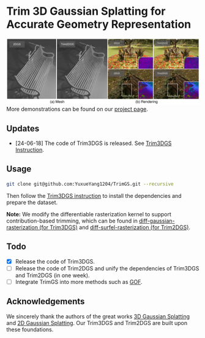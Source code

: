 # Trim 3D Gaussian Splatting for Accurate Geometry Representation

![Teaser image](assets/teaser.jpg)
More demonstrations can be found on our [project page](https://trimgs.github.io/).

## Updates

- [24-06-18] The code of Trim3DGS is released. See [Trim3DGS Instruction](Trim3DGS/README.md).

## Usage

```bash
git clone git@github.com:YuxueYang1204/TrimGS.git --recursive
```
Then follow the [Trim3DGS instruction](Trim3DGS/README.md) to install the dependencies and prepare the dataset.

**Note:** We modify the differentiable rasterization kernel to support contribution-based trimming, which can be found in [diff-gaussian-rasterization (for Trim3DGS)](https://github.com/Abyssaledge/diff-gaussian-rasterization) and [diff-surfel-rasterization (for Trim2DGS)](https://github.com/YuxueYang1204/diff-surfel-rasterization).

## Todo

- [x] Release the code of Trim3DGS.
- [ ] Release the code of Trim2DGS and unify the dependencies of Trim3DGS and Trim2DGS (in one week).
- [ ] Integrate TrimGS into more methods such as [GOF](https://niujinshuchong.github.io/gaussian-opacity-fields/).

## Acknowledgements

We sincerely thank the authors of the great works [3D Gaussian Splatting](https://repo-sam.inria.fr/fungraph/3d-gaussian-splatting/) and [2D Gaussian Splatting](https://surfsplatting.github.io/). Our Trim3DGS and Trim2DGS are built upon these foundations.
